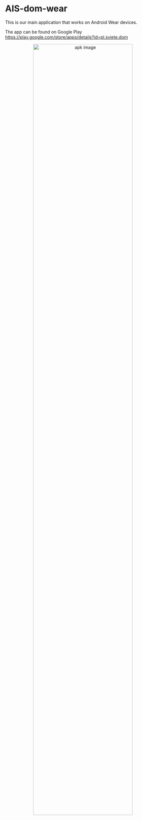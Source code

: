 # AIS-dom-wear
This is our main application that works on Android Wear devices.

The app can be found on Google Play https://play.google.com/store/apps/details?id=pl.sviete.dom

<div align="center">
<img src="https://raw.github.com/sviete/AIS-dom/master/app.png" alt="apk image" width="80%"/>
</div>
